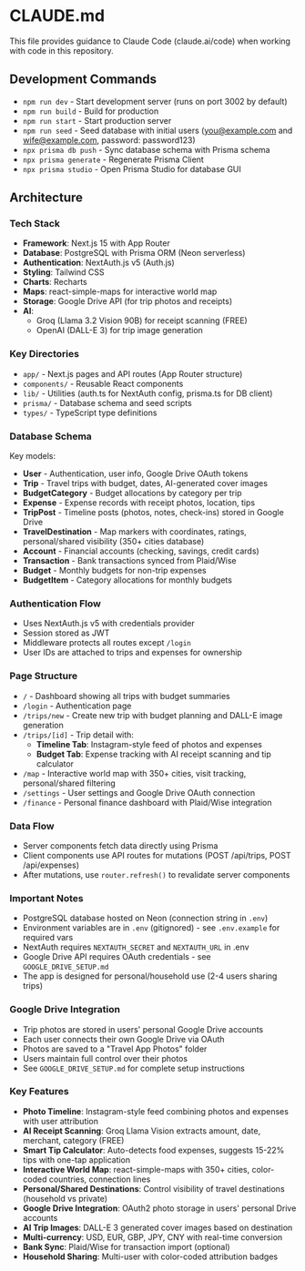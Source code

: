 # CLAUDE.md

This file provides guidance to Claude Code (claude.ai/code) when working with code in this repository.

## Development Commands

- `npm run dev` - Start development server (runs on port 3002 by default)
- `npm run build` - Build for production
- `npm run start` - Start production server
- `npm run seed` - Seed database with initial users (you@example.com and wife@example.com, password: password123)
- `npx prisma db push` - Sync database schema with Prisma schema
- `npx prisma generate` - Regenerate Prisma Client
- `npx prisma studio` - Open Prisma Studio for database GUI

## Architecture

### Tech Stack
- **Framework**: Next.js 15 with App Router
- **Database**: PostgreSQL with Prisma ORM (Neon serverless)
- **Authentication**: NextAuth.js v5 (Auth.js)
- **Styling**: Tailwind CSS
- **Charts**: Recharts
- **Maps**: react-simple-maps for interactive world map
- **Storage**: Google Drive API (for trip photos and receipts)
- **AI**:
  - Groq (Llama 3.2 Vision 90B) for receipt scanning (FREE)
  - OpenAI (DALL-E 3) for trip image generation

### Key Directories
- `app/` - Next.js pages and API routes (App Router structure)
- `components/` - Reusable React components
- `lib/` - Utilities (auth.ts for NextAuth config, prisma.ts for DB client)
- `prisma/` - Database schema and seed scripts
- `types/` - TypeScript type definitions

### Database Schema
Key models:
- **User** - Authentication, user info, Google Drive OAuth tokens
- **Trip** - Travel trips with budget, dates, AI-generated cover images
- **BudgetCategory** - Budget allocations by category per trip
- **Expense** - Expense records with receipt photos, location, tips
- **TripPost** - Timeline posts (photos, notes, check-ins) stored in Google Drive
- **TravelDestination** - Map markers with coordinates, ratings, personal/shared visibility (350+ cities database)
- **Account** - Financial accounts (checking, savings, credit cards)
- **Transaction** - Bank transactions synced from Plaid/Wise
- **Budget** - Monthly budgets for non-trip expenses
- **BudgetItem** - Category allocations for monthly budgets

### Authentication Flow
- Uses NextAuth.js v5 with credentials provider
- Session stored as JWT
- Middleware protects all routes except `/login`
- User IDs are attached to trips and expenses for ownership

### Page Structure
- `/` - Dashboard showing all trips with budget summaries
- `/login` - Authentication page
- `/trips/new` - Create new trip with budget planning and DALL-E image generation
- `/trips/[id]` - Trip detail with:
  - **Timeline Tab**: Instagram-style feed of photos and expenses
  - **Budget Tab**: Expense tracking with AI receipt scanning and tip calculator
- `/map` - Interactive world map with 350+ cities, visit tracking, personal/shared filtering
- `/settings` - User settings and Google Drive OAuth connection
- `/finance` - Personal finance dashboard with Plaid/Wise integration

### Data Flow
- Server components fetch data directly using Prisma
- Client components use API routes for mutations (POST /api/trips, POST /api/expenses)
- After mutations, use `router.refresh()` to revalidate server components

### Important Notes
- PostgreSQL database hosted on Neon (connection string in `.env`)
- Environment variables are in `.env` (gitignored) - see `.env.example` for required vars
- NextAuth requires `NEXTAUTH_SECRET` and `NEXTAUTH_URL` in .env
- Google Drive API requires OAuth credentials - see `GOOGLE_DRIVE_SETUP.md`
- The app is designed for personal/household use (2-4 users sharing trips)

### Google Drive Integration
- Trip photos are stored in users' personal Google Drive accounts
- Each user connects their own Google Drive via OAuth
- Photos are saved to a "Travel App Photos" folder
- Users maintain full control over their photos
- See `GOOGLE_DRIVE_SETUP.md` for complete setup instructions

### Key Features
- **Photo Timeline**: Instagram-style feed combining photos and expenses with user attribution
- **AI Receipt Scanning**: Groq Llama Vision extracts amount, date, merchant, category (FREE)
- **Smart Tip Calculator**: Auto-detects food expenses, suggests 15-22% tips with one-tap application
- **Interactive World Map**: react-simple-maps with 350+ cities, color-coded countries, connection lines
- **Personal/Shared Destinations**: Control visibility of travel destinations (household vs private)
- **Google Drive Integration**: OAuth2 photo storage in users' personal Drive accounts
- **AI Trip Images**: DALL-E 3 generated cover images based on destination
- **Multi-currency**: USD, EUR, GBP, JPY, CNY with real-time conversion
- **Bank Sync**: Plaid/Wise for transaction import (optional)
- **Household Sharing**: Multi-user with color-coded attribution badges
